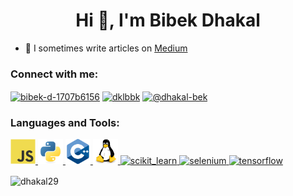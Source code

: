 <h1 align="center">Hi 👋, I'm Bibek Dhakal</h1>
<!--- 🔭 I’m currently working on **Web development and Machine learning** -->

- 📝 I sometimes write articles on [Medium](https://dhakal-bek.medium.com/)

<h3 align="left">Connect with me:</h3>
<p align="left">
<a href="https://linkedin.com/in/bibek-d-1707b6156" target="blank"><img align="center" src="https://cdn.jsdelivr.net/npm/simple-icons@3.0.1/icons/linkedin.svg" alt="bibek-d-1707b6156" height="30" width="40" /></a>
<a href="https://kaggle.com/dklbbk" target="blank"><img align="center" src="https://cdn.jsdelivr.net/npm/simple-icons@3.0.1/icons/kaggle.svg" alt="dklbbk" height="30" width="40" /></a>
<a href="https://medium.com/@dhakal-bek" target="blank"><img align="center" src="https://cdn.jsdelivr.net/npm/simple-icons@3.0.1/icons/medium.svg" alt="@dhakal-bek" height="30" width="40" /></a>
</p>

<h3 align="left">Languages and Tools:</h3>
<p align="left"><a href="https://developer.mozilla.org/en-US/docs/Web/JavaScript" target="_blank"> <img src="https://raw.githubusercontent.com/devicons/devicon/master/icons/javascript/javascript-original.svg" alt="javascript" width="40" height="40"/> </a> <a href="https://www.python.org" target="_blank"> <img src="https://raw.githubusercontent.com/devicons/devicon/master/icons/python/python-original.svg" alt="python" width="40" height="40"/> </a> <a href="https://www.w3schools.com/cpp/" target="_blank"> <img src="https://raw.githubusercontent.com/devicons/devicon/master/icons/cplusplus/cplusplus-original.svg" alt="cplusplus" width="40" height="40"/> </a> <a href="https://www.linux.org/" target="_blank"> <img src="https://raw.githubusercontent.com/devicons/devicon/master/icons/linux/linux-original.svg" alt="linux" width="40" height="40"/> </a>    <a href="https://scikit-learn.org/" target="_blank"> <img src="https://upload.wikimedia.org/wikipedia/commons/0/05/Scikit_learn_logo_small.svg" alt="scikit_learn" width="40" height="40"/> </a> <a href="https://www.selenium.dev" target="_blank"> <img src="https://raw.githubusercontent.com/detain/svg-logos/780f25886640cef088af994181646db2f6b1a3f8/svg/selenium-logo.svg" alt="selenium" width="40" height="40"/> </a> <a href="https://www.tensorflow.org" target="_blank"> <img src="https://www.vectorlogo.zone/logos/tensorflow/tensorflow-icon.svg" alt="tensorflow" width="40" height="40"/> </a> </p>

<p><img align="center" src="https://github-readme-stats.vercel.app/api/top-langs?username=dhakal29&show_icons=true&locale=en&layout=compact" alt="dhakal29" /></p>
